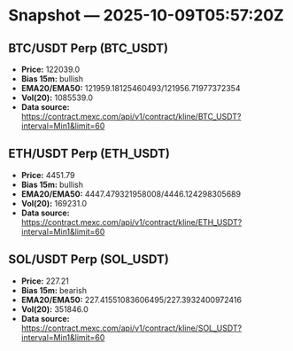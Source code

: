 # Snapshot — 2025-10-09T05:57:20Z

## BTC/USDT Perp (BTC_USDT)
- **Price:** 122039.0
- **Bias 15m:** bullish
- **EMA20/EMA50:** 121959.18125460493/121956.71977372354
- **Vol(20):** 1085539.0
- **Data source:** https://contract.mexc.com/api/v1/contract/kline/BTC_USDT?interval=Min1&limit=60

## ETH/USDT Perp (ETH_USDT)
- **Price:** 4451.79
- **Bias 15m:** bullish
- **EMA20/EMA50:** 4447.479321958008/4446.124298305689
- **Vol(20):** 169231.0
- **Data source:** https://contract.mexc.com/api/v1/contract/kline/ETH_USDT?interval=Min1&limit=60

## SOL/USDT Perp (SOL_USDT)
- **Price:** 227.21
- **Bias 15m:** bearish
- **EMA20/EMA50:** 227.41551083606495/227.3932400972416
- **Vol(20):** 351846.0
- **Data source:** https://contract.mexc.com/api/v1/contract/kline/SOL_USDT?interval=Min1&limit=60

